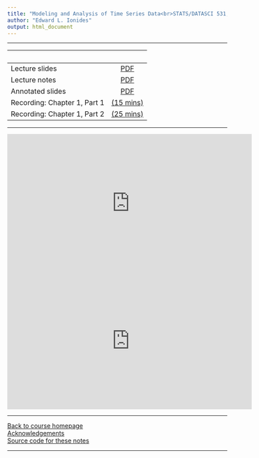 ```yaml
---
title: "Modeling and Analysis of Time Series Data<br>STATS/DATASCI 531, Winter 2022<br>Chapter 1: Introduction"
author: "Edward L. Ionides"
output: html_document
---
```


----------------------

| &nbsp;          | &nbsp;                                                                            |
|:----------------|:---------------------------------------------------------------------------------:|
| Lecture slides  | [PDF](slides.pdf) |
| Lecture notes   | [PDF](notes.pdf) |
| Annotated slides | [PDF](slides-annotated.pdf) |
| Recording: Chapter 1, Part 1   | [(15 mins)](https://youtu.be/Zb8QPW-ldPM) |
| Recording: Chapter 1, Part 2   | [(25 mins)](https://youtu.be/8LvOkEgtwpU)
----------------------

<iframe width="560" height="315" src="https://www.youtube.com/embed/Zb8QPW-ldPM" frameborder="0" allow="accelerometer; autoplay; clipboard-write; encrypted-media; gyroscope; picture-in-picture" allowfullscreen></iframe>

<iframe width="560" height="315" src="https://www.youtube.com/embed/8LvOkEgtwpU" frameborder="0" allow="accelerometer; autoplay; clipboard-write; encrypted-media; gyroscope; picture-in-picture" allowfullscreen></iframe>

----------------------

[Back to course homepage](../index.html)  
[Acknowledgements](../acknowledge.html)  
[Source code for these notes](http://github.com/ionides/531w22/tree/master/01/)


----------------------
